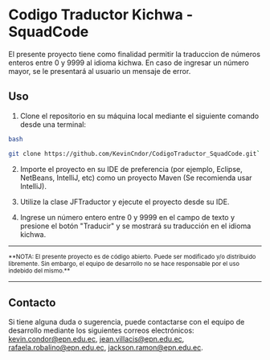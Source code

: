 # Codigo Traductor Kichwa - SquadCode
El presente proyecto tiene como finalidad permitir la traduccion de números enteros entre 0 y 9999 al idioma kichwa. En caso de ingresar un número mayor, se le presentará al usuario un mensaje de error.

## Uso

1. Clone el repositorio en su máquina local mediante el siguiente comando desde una terminal:


```bash
bash

git clone https://github.com/KevinCndor/CodigoTraductor_SquadCode.git`

```
2. Importe el proyecto en su IDE de preferencia (por ejemplo, Eclipse, NetBeans, IntelliJ, etc) como un proyecto Maven (Se recomienda usar IntelliJ).

3. Utilize la clase JFTraductor y ejecute el proyecto desde su IDE.

4. Ingrese un número entero entre 0 y 9999 en el campo de texto y presione el botón "Traducir" y se mostrará su traducción en el idioma kichwa.

---
<sub>
**NOTA: El presente proyecto es de código abierto. Puede ser modificado y/o distribuido libremente. Sin embargo, el equipo de desarrollo no se hace responsable por el uso indebido del mismo.**
</sub>

---

## Contacto
Si tiene alguna duda o sugerencia, puede contactarse con el equipo de desarrollo mediante los siguientes correos electrónicos: kevin.condor@epn.edu.ec, jean.villacis@epn.edu.ec, rafaela.robalino@epn.edu.ec, jackson.ramon@epn.edu.ec.
